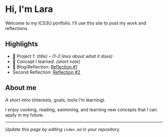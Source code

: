 # Hi, I'm Lara
Welcome to my ICS3U portfolio. I’ll use this site to post my work and reflections.

## Highlights
- 🔧 Project 1: *(title)* – *(1–2 lines about what it does)*
- 🧠 Concept I learned: *(short note)*
- 📝 Blog/Reflection: [Reflection #1](./posts/first_reflection.md)
- Second Reflection: [Reflection #2](./posts/second_reflection.md)

## About me
A short intro (interests, goals, tools I’m learning).

I enjoy cooking, reading, swimming, and learning new concepts that I can apply in my future.

---
*Update this page by editing `index.md` in your repository.*
